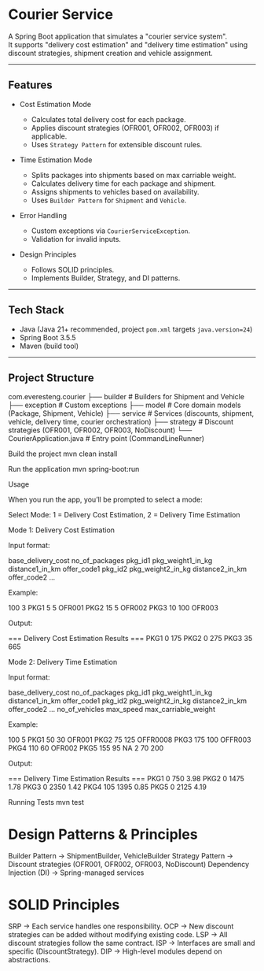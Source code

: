 # Courier Service

A Spring Boot application that simulates a "courier service system".  
It supports "delivery cost estimation" and "delivery time estimation" using discount strategies, shipment creation and vehicle assignment.

---

## Features

- Cost Estimation Mode
  - Calculates total delivery cost for each package.
  - Applies discount strategies (OFR001, OFR002, OFR003) if applicable.
  - Uses `Strategy Pattern` for extensible discount rules.

- Time Estimation Mode
  - Splits packages into shipments based on max carriable weight.
  - Calculates delivery time for each package and shipment.
  - Assigns shipments to vehicles based on availability.
  - Uses `Builder Pattern` for `Shipment` and `Vehicle`.

- Error Handling
  - Custom exceptions via `CourierServiceException`.
  - Validation for invalid inputs.

- Design Principles
  - Follows SOLID principles.
  - Implements Builder, Strategy, and DI patterns.

---

## Tech Stack

- Java (Java 21+ recommended, project `pom.xml` targets `java.version=24`)
- Spring Boot 3.5.5
- Maven (build tool)

---

## Project Structure

com.everesteng.courier
├── builder # Builders for Shipment and Vehicle
├── exception # Custom exceptions
├── model # Core domain models (Package, Shipment, Vehicle)
├── service # Services (discounts, shipment, vehicle, delivery time, courier orchestration)
├── strategy # Discount strategies (OFR001, OFR002, OFR003, NoDiscount)
└── CourierApplication.java # Entry point (CommandLineRunner)

Build the project
mvn clean install

Run the application
mvn spring-boot:run

Usage

When you run the app, you’ll be prompted to select a mode:

Select Mode: 1 = Delivery Cost Estimation, 2 = Delivery Time Estimation

Mode 1: Delivery Cost Estimation

Input format:

base_delivery_cost no_of_packages
pkg_id1 pkg_weight1_in_kg distance1_in_km offer_code1
pkg_id2 pkg_weight2_in_kg distance2_in_km offer_code2
...

Example:

100 3
PKG1 5 5 OFR001
PKG2 15 5 OFR002
PKG3 10 100 OFR003

Output:

=== Delivery Cost Estimation Results ===
PKG1 0 175
PKG2 0 275
PKG3 35 665

Mode 2: Delivery Time Estimation

Input format:

base_delivery_cost no_of_packages
pkg_id1 pkg_weight1_in_kg distance1_in_km offer_code1
pkg_id2 pkg_weight2_in_kg distance2_in_km offer_code2
...
no_of_vehicles max_speed max_carriable_weight

Example:

100 5
PKG1 50 30 OFR001
PKG2 75 125 OFFR0008
PKG3 175 100 OFFR003
PKG4 110 60 OFR002
PKG5 155 95 NA
2 70 200

Output:

=== Delivery Time Estimation Results ===
PKG1 0 750 3.98
PKG2 0 1475 1.78
PKG3 0 2350 1.42
PKG4 105 1395 0.85
PKG5 0 2125 4.19

Running Tests
mvn test

Design Patterns & Principles
============================
Builder Pattern → ShipmentBuilder, VehicleBuilder
Strategy Pattern → Discount strategies (OFR001, OFR002, OFR003, NoDiscount)
Dependency Injection (DI) → Spring-managed services

SOLID Principles
================
SRP → Each service handles one responsibility.
OCP → New discount strategies can be added without modifying existing code.
LSP → All discount strategies follow the same contract.
ISP → Interfaces are small and specific (DiscountStrategy).
DIP → High-level modules depend on abstractions.
